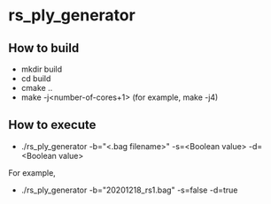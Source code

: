 # rs_ply_generator

## How to build

* mkdir build
* cd build
* cmake ..
* make -j\<number-of-cores+1\> (for example, make -j4)

## How to execute

* ./rs_ply_generator -b="\<.bag filename\>" -s=\<Boolean value\> -d=\<Boolean value\>

For example,

* ./rs_ply_generator -b="20201218_rs1.bag" -s=false -d=true
